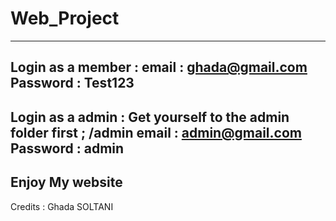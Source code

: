 # Web_Project
---------------------------
Login as a member : 
email : ghada@gmail.com 
Password : Test123 
----------------------------
Login as a admin : Get yourself to the admin folder first ; /admin 
email : admin@gmail.com 
Password : admin
----------------------------
Enjoy My website
---------------------------
Credits : Ghada SOLTANI 
